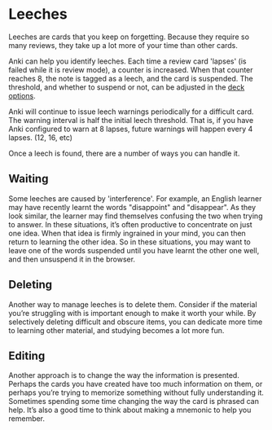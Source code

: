 # Leeches

<!-- toc -->

Leeches are cards that you keep on forgetting. Because they require so
many reviews, they take up a lot more of your time than other cards.

Anki can help you identify leeches. Each time a review card 'lapses' (is
failed while it is review mode), a counter is increased. When that
counter reaches 8, the note is tagged as a leech, and the card is
suspended. The threshold, and whether to suspend or not, can be adjusted
in the [deck options](deck-options.md).

Anki will continue to issue leech warnings periodically for a difficult
card. The warning interval is half the initial leech threshold. That is,
if you have Anki configured to warn at 8 lapses, future warnings will
happen every 4 lapses. (12, 16, etc)

Once a leech is found, there are a number of ways you can handle it.

## Waiting

Some leeches are caused by 'interference'. For example, an English
learner may have recently learnt the words "disappoint" and "disappear".
As they look similar, the learner may find themselves confusing the two
when trying to answer. In these situations, it’s often productive to
concentrate on just one idea. When that idea is firmly ingrained in your
mind, you can then return to learning the other idea. So in these
situations, you may want to leave one of the words suspended until you
have learnt the other one well, and then unsuspend it in the browser.

## Deleting

Another way to manage leeches is to delete them. Consider if the
material you’re struggling with is important enough to make it worth
your while. By selectively deleting difficult and obscure items, you can
dedicate more time to learning other material, and studying becomes a
lot more fun.

## Editing

Another approach is to change the way the information is presented.
Perhaps the cards you have created have too much information on them, or
perhaps you’re trying to memorize something without fully understanding
it. Sometimes spending some time changing the way the card is phrased
can help. It’s also a good time to think about making a mnemonic to help
you remember.
